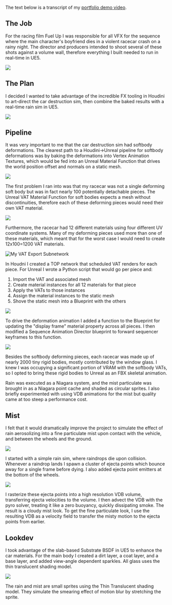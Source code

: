 The text below is a transcript of my [portfolio demo video](https://vimeo.com/1107621546).
## The Job
For the racing film Fuel Up I was responsible for all VFX for the sequence where the main character's boyfriend dies in a violent racecar crash on a rainy night. The director and producers intended to shoot several of these shots against a volume wall, therefore everything I built needed to run in real-time in UE5.

![](https://pub-568840b43a02402fa8b7f4b45571f13c.r2.dev/portfolio/fuelup/fuelup_clips_01.webp)
## The Plan
I decided I wanted to take advantage of the incredible FX tooling in Houdini to art-direct the car destruction sim, then combine the baked results with a real-time rain sim in UE5.

![](https://pub-568840b43a02402fa8b7f4b45571f13c.r2.dev/portfolio/fuelup/fuelup_clips_02.webp)
## Pipeline
It was very important to me that the car destruction sim had softbody deformations. The clearest path to a Houdini->Unreal pipeline for softbody deformations was by baking the deformations into Vertex Animation Textures, which would be fed into an Unreal Material Function that drives the world position offset and normals on a static mesh.

![](https://pub-568840b43a02402fa8b7f4b45571f13c.r2.dev/portfolio/fuelup/fuelup_clips_03.webp)

The first problem I ran into was that my racecar was not a single deforming soft body but was in fact nearly 100 potentially detachable pieces. The Unreal VAT Material Function for soft bodies expects a mesh without discontinuities, therefore each of these deforming pieces would need their own VAT material.

![](https://pub-568840b43a02402fa8b7f4b45571f13c.r2.dev/portfolio/fuelup/fuelup_clips_05.webp)

Furthermore, the racecar had 12 different materials using four different UV coordinate systems. Many of my deforming pieces used more than one of these materials, which meant that for the worst case I would need to create 12x100=1200 VAT materials.

![My VAT Export Subnetwork](https://pub-568840b43a02402fa8b7f4b45571f13c.r2.dev/portfolio/fuelup/TOP_Network.jpg)

In Houdni I created a TOP network that scheduled VAT renders for each piece. For Unreal I wrote a Python script that would go per piece and:
1. Import the VAT and associated mesh
2. Create material instances for all 12 materials for that piece
3. Apply the VATs to those instances
4. Assign the material instances to the static mesh
5. Shove the static mesh into a Blueprint with the others

![](https://pub-568840b43a02402fa8b7f4b45571f13c.r2.dev/portfolio/fuelup/UpdatingDisplayFrame.jpg)

To drive the deformation animation I added a function to the Blueprint for updating the "display frame" material property across all pieces. I then modified a Sequence Animation Director blueprint to forward sequencer keyframes to this function.

![](https://pub-568840b43a02402fa8b7f4b45571f13c.r2.dev/portfolio/fuelup/fuelup_clips_04.webp)

Besides the softbody deforming pieces, each racecar was made up of nearly 2000 tiny rigid bodies, mostly contributed by the window glass. I knew I was occupying a significant portion of VRAM with the softbody VATs, so I opted to bring these rigid bodies to Unreal as an FBX skeletal animation.

Rain was executed as a Niagara system, and the mist particulate was brought in as a Niagara point cache and shaded as circular sprites. I also briefly experimented with using VDB animations for the mist but quality came at too steep a performance cost.
## Mist
I felt that it would dramatically improve the project to simulate the effect of rain aerosolizing into a fine particulate mist upon contact with the vehicle, and between the wheels and the ground.

![](https://pub-568840b43a02402fa8b7f4b45571f13c.r2.dev/portfolio/fuelup/fuelup_clips_06.webp)

I started with a simple rain sim, where raindrops die upon collision. Whenever a raindrop lands I spawn a cluster of ejecta points which bounce away for a single frame before dying. I also added ejecta point emitters at the bottom of the wheels.

![](https://pub-568840b43a02402fa8b7f4b45571f13c.r2.dev/portfolio/fuelup/mist_smoke.jpg)

I rasterize these ejecta points into a high resolution VDB volume, transferring ejecta velocities to the volume. I then advect the VDB with the pyro solver, treating it like a zero buoyancy, quickly dissipating smoke. The result is a cloudy mist look. To get the fine particulate look, I use the resulting VDB as a velocity field to transfer the misty motion to the ejecta points from earlier.
## Lookdev
I took advantage of the slab-based Substrate BSDF in UE5 to enhance the car materials. For the main body I created a dirt layer, a coat layer, and a base layer, and added view-angle dependent sparkles. All glass uses the thin translucent shading model.

![](https://pub-568840b43a02402fa8b7f4b45571f13c.r2.dev/portfolio/fuelup/car_material.jpg)

The rain and mist are small sprites using the Thin Translucent shading model. They simulate the smearing effect of motion blur by stretching the sprite.